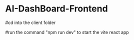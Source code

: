 # AI-DashBoard-Frontend

#cd into the client folder

#run the command "npm run dev" to start the vite react app
